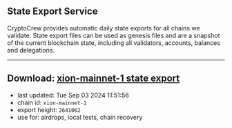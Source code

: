 ## State Export Service
CryptoCrew provides automatic daily state exports for all chains we validate. State export files can be used as genesis files and are a snapshot of the current blockchain state, including all validators, accounts, balances and delegations.

---
**Download: [xion-mainnet-1 state export](https://dl-eu2.ccvalidators.com/SERVICE/xion/xion-mainnet-1_export_2641062.json)**
---

- last updated: Tue Sep 03 2024 11:51:56
- chain id: `xion-mainnet-1`
- export height: `2641062`
- use for: airdrops, local tests, chain recovery
